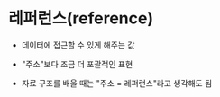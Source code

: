 #  레퍼런스(reference)

+ 데이터에 접근할 수 있게 해주는 값
+ "주소"보다 조금 더 포괄적인 표현

+ 자료 구조를 배울 때는 "주소 = 레퍼런스"라고 생각해도 됨
